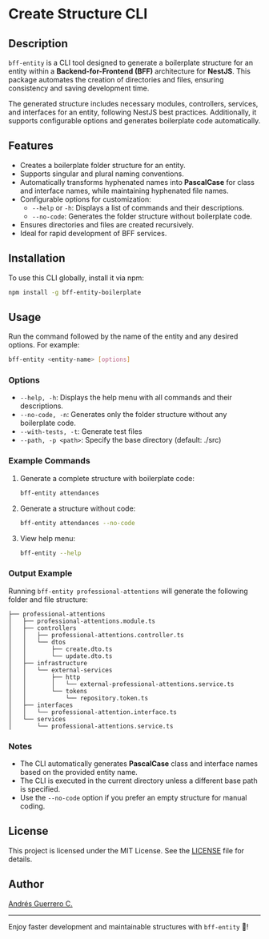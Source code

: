 
# Create Structure CLI

## Description

`bff-entity` is a CLI tool designed to generate a boilerplate structure for an entity within a **Backend-for-Frontend (BFF)** architecture for **NestJS**. This package automates the creation of directories and files, ensuring consistency and saving development time.

The generated structure includes necessary modules, controllers, services, and interfaces for an entity, following NestJS best practices. Additionally, it supports configurable options and generates boilerplate code automatically.

## Features

- Creates a boilerplate folder structure for an entity.
- Supports singular and plural naming conventions.
- Automatically transforms hyphenated names into **PascalCase** for class and interface names, while maintaining hyphenated file names.
- Configurable options for customization:
    - `--help` or `-h`: Displays a list of commands and their descriptions.
    - `--no-code`: Generates the folder structure without boilerplate code.
- Ensures directories and files are created recursively.
- Ideal for rapid development of BFF services.

## Installation

To use this CLI globally, install it via npm:

```bash
npm install -g bff-entity-boilerplate
```

## Usage

Run the command followed by the name of the entity and any desired options. For example:

```bash
bff-entity <entity-name> [options]
```

### Options

- `--help, -h`: Displays the help menu with all commands and their descriptions.
- `--no-code, -n`: Generates only the folder structure without any boilerplate code.
- `--with-tests, -t`: Generate test files
- `--path, -p <path>`: Specify the base directory (default: ./src)

### Example Commands

1. Generate a complete structure with boilerplate code:
   ```bash
   bff-entity attendances
   ```

2. Generate a structure without code:
   ```bash
   bff-entity attendances --no-code
   ```

3. View help menu:
   ```bash
   bff-entity --help
   ```

### Output Example

Running `bff-entity professional-attentions` will generate the following folder and file structure:

```
├── professional-attentions
│   ├── professional-attentions.module.ts
│   ├── controllers
│   │   ├── professional-attentions.controller.ts
│   │   └── dtos
│   │       ├── create.dto.ts
│   │       └── update.dto.ts
│   ├── infrastructure
│   │   └── external-services
│   │       ├── http
│   │       │   └── external-professional-attentions.service.ts
│   │       └── tokens
│   │           └── repository.token.ts
│   ├── interfaces
│   │   └── professional-attention.interface.ts
│   └── services
│       └── professional-attentions.service.ts
```

### Notes

- The CLI automatically generates **PascalCase** class and interface names based on the provided entity name.
- The CLI is executed in the current directory unless a different base path is specified.
- Use the `--no-code` option if you prefer an empty structure for manual coding.

## License

This project is licensed under the MIT License. See the [LICENSE](LICENSE) file for details.

## Author

[Andrés Guerrero C.](https://github.com/Andywarrior07)

---

Enjoy faster development and maintainable structures with `bff-entity` 🍻!
